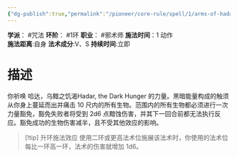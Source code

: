 ```yaml
---
{"dg-publish":true,"permalink":"/pioneer/core-rule/spell/1/arms-of-hadar/"}
---
```


**学派**： #咒法
**环阶**： #1环
**职业**： #邪术师
**施法时间**：1 动作  
**施法距离**:自身
**法术成分**:V、S
**持续时间**:立即
# 描述
你祈唤 哈达，乌黯之饥渴Hadar, the Dark Hunger 的力量。黑暗能量构成的触须从你身上蔓延而出并痛击 10 尺内的所有生物。范围内的所有生物都必须进行一次力量豁免，豁免失败者将受到 2d6 点黯蚀伤害，并其下一回合前都无法执行反应。豁免成功的生物伤害减半，且不受其他效应的影响。  

>[!tip] 升环施法效应
>使用二环或更高法术位施展该法术时，你使用的法术位每比一环高一环，法术的伤害就增加 1d6。
